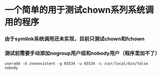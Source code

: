 # 一个简单的用于测试chown系列系统调用的程序

### 由于symlink系统调用还未实现，目前只测试chown和fchown

### 测试前需要手动添加nogroup用户组和nobody用户（程序里加不了）
```groupadd -g 65534 nogroup
useradd -d /nonexistent -g 65534 -u 65534 -s /usr/local/bin/false nobody
```
